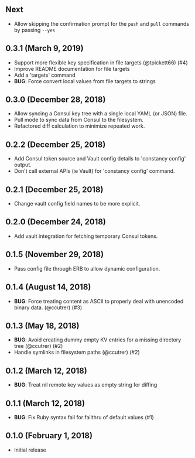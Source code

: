 ## Next

* Allow skipping the confirmation prompt for the `push` and `pull` commands by
  passing `--yes`

## 0.3.1 (March 9, 2019)

* Support more flexible key specification in file targets (@tpickett66) (#4)
* Improve README documentation for file targets
* Add a 'targets' command
* **BUG**: Force convert local values from file targets to strings

## 0.3.0 (December 28, 2018)

* Allow syncing a Consul key tree with a single local YAML (or JSON) file.
* Pull mode to sync data from Consul to the filesystem.
* Refactored diff calculation to minimize repeated work.

## 0.2.2 (December 25, 2018)

* Add Consul token source and Vault config details to 'constancy config' output.
* Don't call external APIs (ie Vault) for 'constancy config' command.

## 0.2.1 (December 25, 2018)

* Change vault config field names to be more explicit.

## 0.2.0 (December 24, 2018)

* Add vault integration for fetching temporary Consul tokens.

## 0.1.5 (November 29, 2018)

* Pass config file through ERB to allow dynamic configuration.

## 0.1.4 (August 14, 2018)

* **BUG**: Force treating content as ASCII to properly deal with unencoded binary data. (@ccutrer) (#3)

## 0.1.3 (May 18, 2018)

* **BUG**: Avoid creating dummy empty KV entries for a missing directory tree (@ccutrer) (#2)
* Handle symlinks in filesystem paths (@ccutrer) (#2)

## 0.1.2 (March 12, 2018)

* **BUG**: Treat nil remote key values as empty string for diffing

## 0.1.1 (March 12, 2018)

* **BUG**: Fix Ruby syntax fail for failthru of default values (#1)

## 0.1.0 (February 1, 2018)

* Initial release
